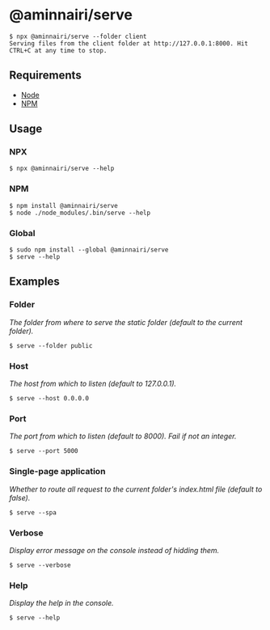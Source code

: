 # @aminnairi/serve

```console
$ npx @aminnairi/serve --folder client
Serving files from the client folder at http://127.0.0.1:8000. Hit CTRL+C at any time to stop.
```

## Requirements

- [Node](https://nodejs.org/en/)
- [NPM](https://www.npmjs.com/)

## Usage

### NPX

```console
$ npx @aminnairi/serve --help
```

### NPM

```console
$ npm install @aminnairi/serve
$ node ./node_modules/.bin/serve --help
```

### Global

```console
$ sudo npm install --global @aminnairi/serve
$ serve --help
```

## Examples

### Folder

*The folder from where to serve the static folder (default to the current folder).*

```console
$ serve --folder public
```

### Host

*The host from which to listen (default to 127.0.0.1).*

```console
$ serve --host 0.0.0.0
```

### Port

*The port from which to listen (default to 8000). Fail if not an integer.*

```console
$ serve --port 5000
```

### Single-page application

*Whether to route all request to the current folder's index.html file (default to false).*

```console
$ serve --spa
```

### Verbose

*Display error message on the console instead of hidding them.*

```console
$ serve --verbose
```

### Help

*Display the help in the console.*

```console
$ serve --help
```
